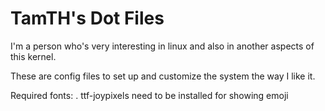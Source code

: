 # TamTH's Dot Files

I'm a person who's very interesting in linux and also in another aspects of this kernel.

These are config files to set up and customize the system the way I like it.

Required fonts: 
. ttf-joypixels need to be installed for showing emoji
